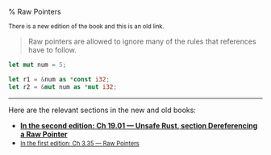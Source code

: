 % Raw Pointers

<small>There is a new edition of the book and this is an old link.</small>

> Raw pointers are allowed to ignore many of the rules that references have to follow.

```rust
let mut num = 5;

let r1 = &num as *const i32;
let r2 = &mut num as *mut i32;
```

---

Here are the relevant sections in the new and old books:

* **[In the second edition: Ch 19.01 — Unsafe Rust, section Dereferencing a Raw Pointer][2]**
* <small>[In the first edition: Ch 3.35 — Raw Pointers][1]</small>


[1]: first-edition/raw-pointers.html
[2]: second-edition/ch19-01-unsafe-rust.html#dereferencing-a-raw-pointer
